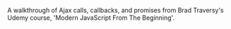A walkthrough of Ajax calls, callbacks, and promises from Brad Traversy's Udemy course, 'Modern JavaScript From The Beginning'.